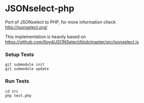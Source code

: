 JSONselect-php
==============

Port of JSONselect to PHP, for more information check http://jsonselect.org/


This implementation is heavily based on https://github.com/lloyd/JSONSelect/blob/master/src/jsonselect.js


### Setup Tests
```
git submodule init
git submodule update
```

### Run Tests
```
cd src
php test.php
```



